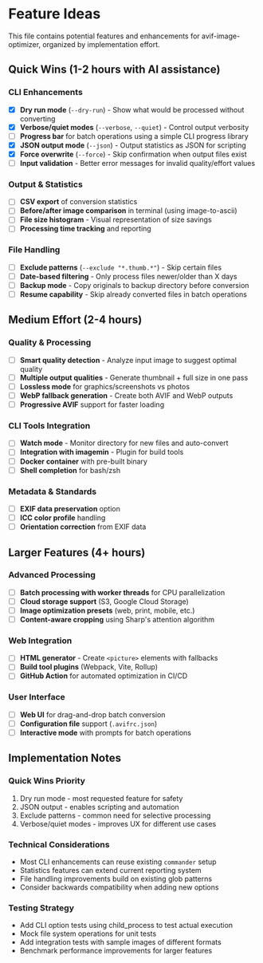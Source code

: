 # Feature Ideas

This file contains potential features and enhancements for avif-image-optimizer, organized by implementation effort.

## Quick Wins (1-2 hours with AI assistance)

### CLI Enhancements
- [x] **Dry run mode** (`--dry-run`) - Show what would be processed without converting
- [x] **Verbose/quiet modes** (`--verbose`, `--quiet`) - Control output verbosity
- [ ] **Progress bar** for batch operations using a simple CLI progress library
- [x] **JSON output mode** (`--json`) - Output statistics as JSON for scripting
- [x] **Force overwrite** (`--force`) - Skip confirmation when output files exist
- [ ] **Input validation** - Better error messages for invalid quality/effort values

### Output & Statistics
- [ ] **CSV export** of conversion statistics
- [ ] **Before/after image comparison** in terminal (using image-to-ascii)
- [ ] **File size histogram** - Visual representation of size savings
- [ ] **Processing time tracking** and reporting

### File Handling
- [ ] **Exclude patterns** (`--exclude "*.thumb.*"`) - Skip certain files
- [ ] **Date-based filtering** - Only process files newer/older than X days
- [ ] **Backup mode** - Copy originals to backup directory before conversion
- [ ] **Resume capability** - Skip already converted files in batch operations

## Medium Effort (2-4 hours)

### Quality & Processing
- [ ] **Smart quality detection** - Analyze input image to suggest optimal quality
- [ ] **Multiple output qualities** - Generate thumbnail + full size in one pass
- [ ] **Lossless mode** for graphics/screenshots vs photos
- [ ] **WebP fallback generation** - Create both AVIF and WebP outputs
- [ ] **Progressive AVIF** support for faster loading

### CLI Tools Integration
- [ ] **Watch mode** - Monitor directory for new files and auto-convert
- [ ] **Integration with imagemin** - Plugin for build tools
- [ ] **Docker container** with pre-built binary
- [ ] **Shell completion** for bash/zsh

### Metadata & Standards
- [ ] **EXIF data preservation** option
- [ ] **ICC color profile** handling
- [ ] **Orientation correction** from EXIF data

## Larger Features (4+ hours)

### Advanced Processing
- [ ] **Batch processing with worker threads** for CPU parallelization
- [ ] **Cloud storage support** (S3, Google Cloud Storage)
- [ ] **Image optimization presets** (web, print, mobile, etc.)
- [ ] **Content-aware cropping** using Sharp's attention algorithm

### Web Integration
- [ ] **HTML generator** - Create `<picture>` elements with fallbacks
- [ ] **Build tool plugins** (Webpack, Vite, Rollup)
- [ ] **GitHub Action** for automated optimization in CI/CD

### User Interface
- [ ] **Web UI** for drag-and-drop batch conversion
- [ ] **Configuration file** support (`.avifrc.json`)
- [ ] **Interactive mode** with prompts for batch operations

## Implementation Notes

### Quick Wins Priority
1. Dry run mode - most requested feature for safety
2. JSON output - enables scripting and automation  
3. Exclude patterns - common need for selective processing
4. Verbose/quiet modes - improves UX for different use cases

### Technical Considerations
- Most CLI enhancements can reuse existing `commander` setup
- Statistics features can extend current reporting system
- File handling improvements build on existing glob patterns
- Consider backwards compatibility when adding new options

### Testing Strategy
- Add CLI option tests using child_process to test actual execution
- Mock file system operations for unit tests
- Add integration tests with sample images of different formats
- Benchmark performance improvements for larger features